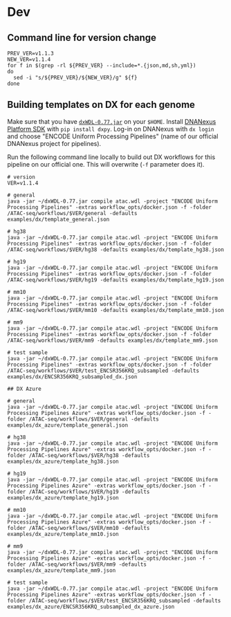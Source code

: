 Dev
===

## Command line for version change
```
PREV_VER=v1.1.3
NEW_VER=v1.1.4
for f in $(grep -rl ${PREV_VER} --include=*.{json,md,sh,yml})
do
  sed -i "s/${PREV_VER}/${NEW_VER}/g" ${f}
done
```

## Building templates on DX for each genome

Make sure that you have [`dxWDL-0.77.jar`](https://github.com/dnanexus/dxWDL/releases/download/0.77/dxWDL-0.77.jar) on your `$HOME`. Install [DNANexus Platform SDK](https://wiki.dnanexus.com/downloads) with `pip install dxpy`. Log-in on DNANexus with `dx login` and choose "ENCODE Uniform Processing Pipelines" (name of our official DNANexus project for pipelines).

Run the following command line locally to build out DX workflows for this pipeline on our official one. This will overwrite (`-f` parameter does it).

```
# version
VER=v1.1.4

# general
java -jar ~/dxWDL-0.77.jar compile atac.wdl -project "ENCODE Uniform Processing Pipelines" -extras workflow_opts/docker.json -f -folder /ATAC-seq/workflows/$VER/general -defaults examples/dx/template_general.json

# hg38
java -jar ~/dxWDL-0.77.jar compile atac.wdl -project "ENCODE Uniform Processing Pipelines" -extras workflow_opts/docker.json -f -folder /ATAC-seq/workflows/$VER/hg38 -defaults examples/dx/template_hg38.json

# hg19
java -jar ~/dxWDL-0.77.jar compile atac.wdl -project "ENCODE Uniform Processing Pipelines" -extras workflow_opts/docker.json -f -folder /ATAC-seq/workflows/$VER/hg19 -defaults examples/dx/template_hg19.json

# mm10
java -jar ~/dxWDL-0.77.jar compile atac.wdl -project "ENCODE Uniform Processing Pipelines" -extras workflow_opts/docker.json -f -folder /ATAC-seq/workflows/$VER/mm10 -defaults examples/dx/template_mm10.json

# mm9
java -jar ~/dxWDL-0.77.jar compile atac.wdl -project "ENCODE Uniform Processing Pipelines" -extras workflow_opts/docker.json -f -folder /ATAC-seq/workflows/$VER/mm9 -defaults examples/dx/template_mm9.json

# test sample
java -jar ~/dxWDL-0.77.jar compile atac.wdl -project "ENCODE Uniform Processing Pipelines" -extras workflow_opts/docker.json -f -folder /ATAC-seq/workflows/$VER/test_ENCSR356KRQ_subsampled -defaults examples/dx/ENCSR356KRQ_subsampled_dx.json

## DX Azure

# general
java -jar ~/dxWDL-0.77.jar compile atac.wdl -project "ENCODE Uniform Processing Pipelines Azure" -extras workflow_opts/docker.json -f -folder /ATAC-seq/workflows/$VER/general -defaults examples/dx_azure/template_general.json

# hg38
java -jar ~/dxWDL-0.77.jar compile atac.wdl -project "ENCODE Uniform Processing Pipelines Azure" -extras workflow_opts/docker.json -f -folder /ATAC-seq/workflows/$VER/hg38 -defaults examples/dx_azure/template_hg38.json

# hg19
java -jar ~/dxWDL-0.77.jar compile atac.wdl -project "ENCODE Uniform Processing Pipelines Azure" -extras workflow_opts/docker.json -f -folder /ATAC-seq/workflows/$VER/hg19 -defaults examples/dx_azure/template_hg19.json

# mm10
java -jar ~/dxWDL-0.77.jar compile atac.wdl -project "ENCODE Uniform Processing Pipelines Azure" -extras workflow_opts/docker.json -f -folder /ATAC-seq/workflows/$VER/mm10 -defaults examples/dx_azure/template_mm10.json

# mm9
java -jar ~/dxWDL-0.77.jar compile atac.wdl -project "ENCODE Uniform Processing Pipelines Azure" -extras workflow_opts/docker.json -f -folder /ATAC-seq/workflows/$VER/mm9 -defaults examples/dx_azure/template_mm9.json

# test sample
java -jar ~/dxWDL-0.77.jar compile atac.wdl -project "ENCODE Uniform Processing Pipelines Azure" -extras workflow_opts/docker.json -f -folder /ATAC-seq/workflows/$VER/test_ENCSR356KRQ_subsampled -defaults examples/dx_azure/ENCSR356KRQ_subsampled_dx_azure.json
```
